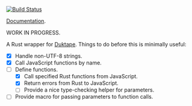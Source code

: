 [![Build Status](https://travis-ci.org/emk/duktape-rs.svg)](https://travis-ci.org/emk/duktape-rs)

[Documentation][apidoc].

[apidoc]: http://www.rust-ci.org/emk/duktape-rs/doc/duktape/

WORK IN PROGRESS.

A Rust wrapper for [Duktape](http://duktape.org/).  Things to do before
this is minimally useful:

- [x] Handle non-UTF-8 strings.
- [x] Call JavaScript functions by name.
- [ ] Define functions.
  - [x] Call specified Rust functions from JavaScript.
  - [x] Return errors from Rust to JavaScript.
  - [ ] Provide a nice type-checking helper for parameters.
- [ ] Provide macro for passing parameters to function calls.
